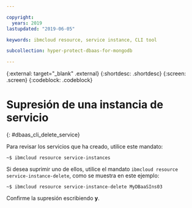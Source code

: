 ```yaml
---

copyright:
  years: 2019
lastupdated: "2019-06-05"

keywords: ibmcloud resource, service instance, CLI tool

subcollection: hyper-protect-dbaas-for-mongodb

---
```


{:external: target="_blank" .external}
{:shortdesc: .shortdesc}
{:screen: .screen}
{:codeblock: .codeblock}


# Supresión de una instancia de servicio
{: #dbaas_cli_delete_service}

Para revisar los servicios que ha creado, utilice este mandato:

<pre><code class="hljs">~$ ibmcloud resource service-instances
</code></pre>

Si desea suprimir uno de ellos, utilice el mandato `ibmcloud resource service-instance-delete`, como se muestra en este ejemplo:

<pre><code class="hljs">~$ ibmcloud resource service-instance-delete MyDBaaSIns03
</code></pre>

Confirme la supresión escribiendo **y**.
